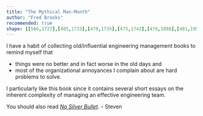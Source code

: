 ```yaml
---
title: "The Mythical Man-Month"
author: "Fred Brooks"
recommended: true
shape: [[566,1727],[485,1733],[479,1735],[475,1742],[478,1898],[481,1953],[481,1994],[483,2008],[483,2043],[485,2062],[484,2095],[487,2124],[489,2229],[491,2250],[490,2273],[493,2300],[494,2365],[496,2390],[499,2536],[498,2580],[500,2586],[499,2617],[501,2624],[504,2675],[508,2698],[516,2703],[542,2702],[547,2699],[549,2690],[545,2582],[545,2503],[543,2477],[541,2338],[539,2313],[536,2193],[534,2170],[534,2135],[532,2126],[531,2040],[524,1887],[523,1797],[525,1792],[532,1787],[544,1785],[582,1784],[590,1780],[590,1734],[584,1730],[567,1728]]
---
```


I have a habit of collecting old/influential engineering management books to remind myself that
- things were no better and in fact worse in the old days and 
- most of the organizational annoyances I complain about are hard problems to solve.

I particularly like this book since it contains several short essays on the inherent complexity of managing an effective engineering team. 

You should also read [_No Silver Bullet_](https://www.cgl.ucsf.edu/Outreach/pc204/NoSilverBullet.html). - Steven
